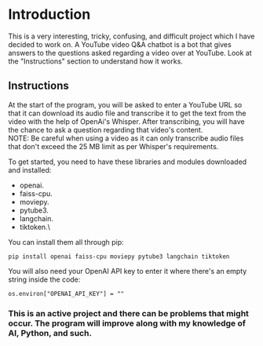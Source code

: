 # Introduction

This is a very interesting, tricky, confusing, and difficult project which I have decided to work on. A YouTube video Q&A chatbot is a bot that gives answers to the questions asked regarding a video over at YouTube. Look at the "Instructions" section to understand how it works.

## Instructions

At the start of the program, you will be asked to enter a YouTube URL so that it can download its audio file and transcribe it to get the text from the video with the help of OpenAi's Whisper. After transcribing, you will have the chance to ask a question regarding that video's content.\
NOTE: Be careful when using a video as it can only transcribe audio files that don't exceed the 25 MB limit as per Whisper's requirements.

To get started, you need to have these libraries and modules downloaded and installed:
- openai.
- faiss-cpu.
- moviepy.
- pytube3.
- langchain.
- tiktoken.\

You can install them all through pip:
```
pip install openai faiss-cpu moviepy pytube3 langchain tiktoken
```
You will also need your OpenAI API key to enter it where there's an empty string inside the code:
```
os.environ["OPENAI_API_KEY"] = ""
```

### This is an active project and there can be problems that might occur. The program will improve along with my knowledge of AI, Python, and such.
